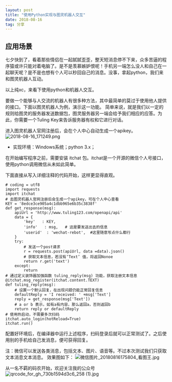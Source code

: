```yaml
---
layout: post
title: "使用Python实现与图灵机器人交互"
date: 2018-08-16
tag: 分享
---
```


## 应用场景
七夕快到了，看着那些情侣在一起腻腻歪歪，整天短消息停不下来，众多苦逼的程序猿或许只能对着电脑了。是不是羡慕嫉妒恨呢！手机另一端怎么没人和自己在一起聊天呢？是不是也想有个人可以秒回自己的消息。没事，拿起python，我们来和图灵机器人互动。

以上纯xc，来看下使用python和机器人交互。

要做一个能够与人交流的机器人有很多种方法，其中最简单的莫过于使用他人提供的接口。下面以图灵机器人为例，演示这一功能。
简单来说，就是我们以一定的规则给图灵的服务器发送数据包，图灵服务器另一端会给予我们相应的应答。为此，你需要一个Tuling Key来告诉服务器有权和它进行对话。

进入图灵机器人官网注册后，会在个人中心自动生成一个apikey。
![2018-08-16_171249.png](https://upload-images.jianshu.io/upload_images/12559062-45fca707af824b89.png?imageMogr2/auto-orient/strip%7CimageView2/2/w/1240)


- 实现环境：Windows系统；python 3.x；

在开始编写程序之前，需要安装 itchat 包。itchat是一个开源的微信个人号接口，使用python调用微信从未如此简单。

下面直接从写入详细注释的代码开始，这样更显得直观。

```
# coding = utf8
import requests
import itchat
# 去图灵机器人官网注册后会生成一个apikey，可在个人中心查看
KEY = '8edce3ce905a4c1dbb965e6b35c3838f'
def get_response(msg):
    apiUrl = 'http://www.tuling123.com/openapi/api'
    data = {
        'key'   : KEY,
        'info'   : msg,   # 这是要发送出去的信息
        'userid'  : 'wechat-rebot',  #这里随意写点什么都行
    }
    try:
        # 发送一个post请求
        r = requests.post(apiUrl, data =data).json()
        # 获取文本信息，若没有‘Text’ 值，将返回Nonoe 
        return r.get('text')
    except:
        return
# 通过定义装饰器加强函数 tuling_reply(msg) 功能，获取注册文本信息
@itchat.msg_register(itchat.content.TEXT)
def tuling_reply(msg):
    # 设置一个默认回复，在出现问题仍能正常回复信息
    defaultReply = 'I received: ' +msg['Text']
    reply = get_response(msg['Text'])
    # a or b 表示，如有a有内容，那么返回a，否则返回b
    return reply or defaultReply
# 使用热启动，不需要多次扫码
itchat.auto_login(hotReload=True)
itchat.run()
```

配置好环境后，在编译器中运行上述程序，扫码登录后就可以正常测试了。之后使用别的手机给自己发消息，便可获得回复。

注：微信可以发送各类消息，包括文本、图片、语音等。不过本次测试我们只获取文本消息文本消息。
效果图如下：
![微信图片_20180816175804_看图王.jpg](https://upload-images.jianshu.io/upload_images/12559062-54497342438b1a25.jpg?imageMogr2/auto-orient/strip%7CimageView2/2/w/1240)

从一名不羁的码农开始，欢迎关注我的公众号
![qrcode_for_gh_730b1594d3c6_258 (1).jpg](https://upload-images.jianshu.io/upload_images/12559062-c422f49f496bdc02.jpg?imageMogr2/auto-orient/strip%7CimageView2/2/w/1240)

